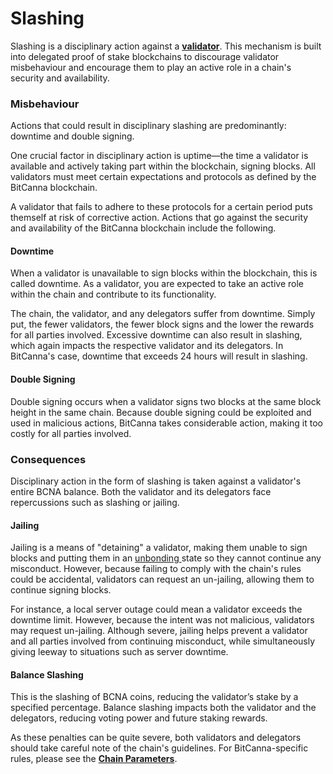 # Slashing

Slashing is a disciplinary action against a [**validator**](validators-and-delegators.md#validators). This mechanism is built into delegated proof of stake blockchains to discourage validator misbehaviour and encourage them to play an active role in a chain's security and availability.&#x20;

### Misbehaviour&#xD;

Actions that could result in disciplinary slashing are predominantly: downtime and double signing.

One crucial factor in disciplinary action is uptime—the time a validator is available and actively taking part within the blockchain, signing blocks. All validators must meet certain expectations and protocols as defined by the BitCanna blockchain.

A validator that fails to adhere to these protocols for a certain period puts themself at risk of corrective action. Actions that go against the security and availability of the BitCanna blockchain include the following.

#### &#xD;Downtime&#xD;

When a validator is unavailable to sign blocks within the blockchain, this is called downtime. As a validator, you are expected to take an active role within the chain and contribute to its functionality.&#x20;

The chain, the validator, and any delegators suffer from downtime. Simply put, the fewer validators, the fewer block signs and the lower the rewards for all parties involved. Excessive downtime can also result in slashing, which again impacts the respective validator and its delegators. In BitCanna's case, downtime that exceeds 24 hours will result in slashing.



#### Double Signing

Double signing occurs when a validator signs two blocks at the same block height in the same chain. Because double signing could be exploited and used in malicious actions, BitCanna takes considerable action, making it too costly for all parties involved.



### Consequences&#xD;

Disciplinary action in the form of slashing is taken against a validator's entire BCNA balance. Both the validator and its delegators face repercussions such as slashing or jailing.



#### Jailing&#xD;

Jailing is a means of "detaining" a validator, making them unable to sign blocks and putting them in an [unbonding ](validators-and-delegators.md#unbonding)state so they cannot continue any misconduct. However, because failing to comply with the chain's rules could be accidental, validators can request an un-jailing, allowing them to continue signing blocks.&#x20;

For instance, a local server outage could mean a validator exceeds the downtime limit. However, because the intent was not malicious, validators may request un-jailing. Although severe, jailing helps prevent a validator and all parties involved from continuing misconduct, while simultaneously giving leeway to situations such as server downtime.



#### Balance Slashing&#xD;

This is the slashing of BCNA coins, reducing the validator’s stake by a specified percentage. Balance slashing impacts both the validator and the delegators, reducing voting power and future staking rewards.&#x20;

As these penalties can be quite severe, both validators and delegators should take careful note of the chain's guidelines. For BitCanna-specific rules, please see the [**Chain Parameters**](../token-chain-parameters/chain-parameters.md).

